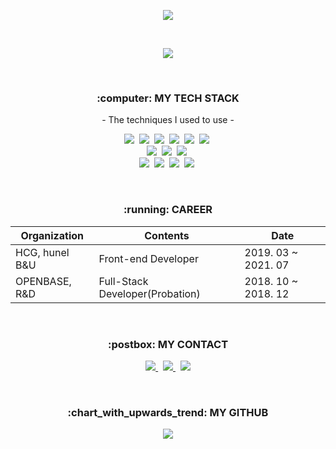 <p align="center">
  <img src="https://capsule-render.vercel.app/api?type=waving&height=150&section=header&text=Inseong&fontSize=70&fontAlign=80&fontAlignY=40&color=34c0eb&fontColor=ffffff"/>
</p>

<br>

<p align="center">
  <a href="https://hits.seeyoufarm.com">
    <img src="https://hits.seeyoufarm.com/api/count/incr/badge.svg?url=https://github.com/InSeong-So&count_bg=%234CD3FC&title_bg=%2386757E&icon=github.svg&icon_color=%23E1DEDE&title=hits&edge_flat=false"/>
  </a>
</p>

<br>

<h3 align="center">:computer: MY TECH STACK</h3>

<p align="center"> - The techniques I used to use -</p>

<p align="center">
  <img src="https://img.shields.io/badge/HTML5-E34F26?style=flat-square&logo=html5&logoColor=white"/></a>&nbsp
  <img src="https://img.shields.io/badge/CSS3-1572B6?style=flat-square&logo=css3&logoColor=white"/></a>&nbsp
  <img src="https://img.shields.io/badge/JavaScript-ffb13b?style=flat-square&logo=javascript&logoColor=white"/></a>&nbsp 
  <img src="https://img.shields.io/badge/TypeScript-3178C6?style=flat-square&logo=TypeScript&logoColor=white"/></a>&nbsp 
  <img src="https://img.shields.io/badge/Vue.js-4FC08D?style=flat-square&logo=Vue.js&logoColor=white"/></a>&nbsp 
  <img src="https://img.shields.io/badge/React.js-61DAFB?style=flat-square&logo=React&logoColor=white"/></a>&nbsp 
  <br>
  <img src="https://img.shields.io/badge/Node.js-339933?style=flat-square&logo=Node.js&logoColor=white"/></a>&nbsp
  <img src="https://img.shields.io/badge/Java-5382A1?style=flat-square&logo=Java&logoColor=white"/></a>&nbsp
  <img src="https://img.shields.io/badge/Python-3766AB?style=flat-square&logo=Python&logoColor=white"/></a>&nbsp 
  <br>
  <img src="https://img.shields.io/badge/Linux-FCC624?style=flat-square&logo=Linux&logoColor=white"/></a>&nbsp 
  <img src="https://img.shields.io/badge/RaspberryPi-A22846?style=flat-square&logo=RaspberryPi&logoColor=white"/></a>&nbsp 
  <img src="https://img.shields.io/badge/Oracle-F80000?style=flat-square&logo=Oracle&logoColor=white"/></a>&nbsp 
  <img src="https://img.shields.io/badge/Mysql-4479A1?style=flat-square&logo=MySql&logoColor=white"/></a>&nbsp 
</p>

<br>

<h3 align="center">:running: CAREER</h3>

<table align="center">
  <thead>
    <th>Organization</th> 
    <th>Contents</th> 
    <th>Date</th>  
  </thead>
  <tbody>
    <tr>
      <td>HCG, hunel B&U</td>
      <td>Front-end Developer</td>
      <td>2019. 03 ~ 2021. 07</td>
    </tr>
    <tr>
      <td>OPENBASE, R&D</td>
      <td>Full-Stack Developer(Probation)</td>
      <td>2018. 10 ~ 2018. 12</td>
    </tr>
  </tbody>
</table>
  
<br>

<h3 align="center">:postbox: MY CONTACT</h3>

<p align="center">
  <a href="https://sisparang.tistory.com/">
    <img src="https://img.shields.io/badge/Tech%20Blog-FF5722?style=flat-square&logo=Blogger&logoColor=white&link=https://sisparang.tistory.com/"/>
  </a>&nbsp
  <a href="https://www.rocketpunch.com/@InSeong-So">
    <img src="https://img.shields.io/badge/RocketPunch-F5455C?style=flat-square&logo=Rocket.Chat&logoColor=white&link=https://www.rocketpunch.com/@InSeong-So"/>
  </a>&nbsp
  <a href="mailto:goflvhxj2547@gmail.com"><img src="https://img.shields.io/badge/Gmail-EA4335?style=flat-square&logo=Gmail&logoColor=white&link=goflvhxj2547@gmail.com"/></a>
</p>
 
<br>

<h3 align="center">:chart_with_upwards_trend: MY GITHUB</h3>

<p align="center">
  <a href="https://github.com/Inseong-So/Inseong-So">
    <img src="https://github-readme-stats.vercel.app/api?username=Inseong-So"/>
  </a>
</p>
 
<br>
